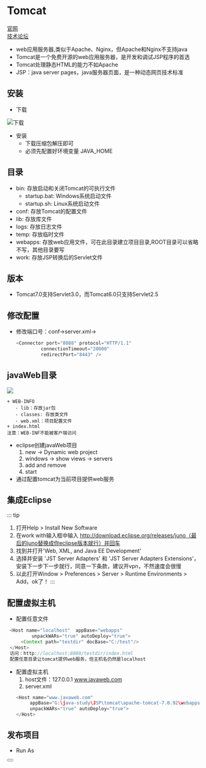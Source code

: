 # Tomcat
   [官网](http://tomcat.apache.org)  
   [技术论坛](http://iyunv.com/forum-61-1.html)
   + web应用服务器,类似于Apache、Nginx，但Apache和Nginx不支持java
   + Tomcat是一个免费开源的web应用服务器，是开发和调试JSP程序的首选
   + Tomcat处理静态HTML的能力不如Apache
   + JSP：java server pages，java服务器页面，是一种动态网页技术标准
## 安装
   + 下载

   ![下载](/img/java-tomcat-download.png)
   + 安装
      + 下载压缩包解压即可
      + 必须先配置好环境变量 JAVA_HOME
## 目录
   + bin: 存放启动和关闭Tomcat的可执行文件
      - startup.bat: Windows系统启动文件
      - startup.sh: Linux系统启动文件 
   + conf: 存放Tomcat的配置文件
   + lib: 存放库文件
   + logs: 存放日志文件
   + temp: 存放临时文件
   + webapps: 存放web应用文件，可在此目录建立项目目录,ROOT目录可以省略不写，其他目录要写
   + work: 存放JSP转换后的Servlet文件
## 版本
   + Tomcat7.0支持Servlet3.0，而Tomcat6.0只支持Servlet2.5
## 修改配置
   + 修改端口号：conf->server.xml->
      ```java
      <Connector port="8088" protocol="HTTP/1.1"
               connectionTimeout="20000"
               redirectPort="8443" />
      ```
## javaWeb目录
   <img src="/img/javaweb.png"/>

   ```
   + WEB-INFO
      - lib：存放jar包
      - classes: 存放类文件
      - web.xml：项目配置文件
   + index.html
   注意：WEB-INF不能被客户端访问
   ```
   + eclipse创建javaWeb项目
      1. new -> Dynamic web project
      2. windows -> show views -> servers
      3. add and remove
      4. start
   + 通过配置tomcat为当前项目提供web服务

## 集成Eclipse
::: tip
  1. 打开Help > Install New Software
  2. 在work with输入框中输入 http://download.eclipse.org/releases/juno（最后的juno替换成你eclipse版本就行）并回车
  3. 找到并打开'Web, XML, and Java EE Development' 
  4. 选择并安装 'JST Server Adapters' 和 'JST Server Adapters Extensions'，安装下一步下一步就行，同意一下条款，建议开vpn，不然速度会很慢
  5. 以此打开Window > Preferences > Server > Runtime Environments > Add，ok了！
:::

## 配置虚拟主机
   + 配置任意文件
   ```java
    <Host name="localhost"  appBase="webapps"
            unpackWARs="true" autoDeploy="true">
        <Context path="testdir" docBase="C:/test"/>
    </Host>
    访问：http://localhost:8080/testdir/index.html 
    配置任意目录让tomcat提供web服务，但主机名仍然是localhost
   ```
   + 配置虚拟主机
      1. host文件：127.0.0.1 www.javaweb.com
      2. server.xml
      ```java
      <Host name="www.javaweb.com"      
           appBase="G:\java-study\JSP\tomcat\apache-tomcat-7.0.92\webapps"
           unpackWARs="true" autoDeploy="true">
      </Host>
      ```

## 发布项目
 - Run As

<Button/>